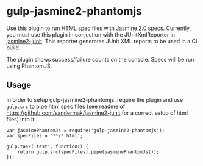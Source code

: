 gulp-jasmine2-phantomjs
=======================

Use this plugin to run HTML spec files with Jasmine 2.0 specs. Currently, you must use this plugin in conjuction with the JUnitXmlReporter in [jasmine2-junit](https://github.com/sandermak/jasmine2-junit). This reporter generates JUnit XML reports to be used in a CI build. 

The plugin shows success/failure counts on the console. Specs will be run using PhantomJS.

Usage
-----
In order to setup gulp-jasmine2-phantomjs, require the plugin and use ```gulp.src``` to pipe html spec files (see readme of https://github.com/sandermak/jasmine2-junit for a correct setup of html files) into it:

```
var jasminePhantomJs = require('gulp-jasmine2-phantomjs');
var specFiles = '**/*.html';

gulp.task('test', function() {
    return gulp.src(specFiles).pipe(jasminePhantomJs());
});
```


